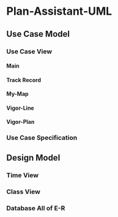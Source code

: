 # Plan-Assistant-UML

## Use Case Model


### Use Case View

#### Main

#### Track Record

#### My-Map

#### Vigor-Line

#### Vigor-Plan


### Use Case Specification

## Design Model

### Time View

### Class View

### Database All of E-R
